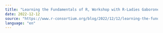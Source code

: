 ```yaml
---
title: "Learning the Fundamentals of R, Workshop with R-Ladies Gaborone and Botswana R User Group"
date: 2022-12-12
source: "https://www.r-consortium.org/blog/2022/12/12/learning-the-fundamentals-of-r-workshop-with-r-ladies-gaborone-and-botswana-r-user-group"
language: "en"
---
```




